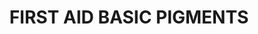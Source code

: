 ---
title: "FIRST AID BASIC PIGMENTS"
price: "TBA"
desc: "Opis nije dostupan"
img_path: "/assets/img/A.MIG-7448.jpg"
brand: AMMO
available: true
cat: "weathering"
subcat: "WEATHERING SETS"
subsubcat: "SS"
---